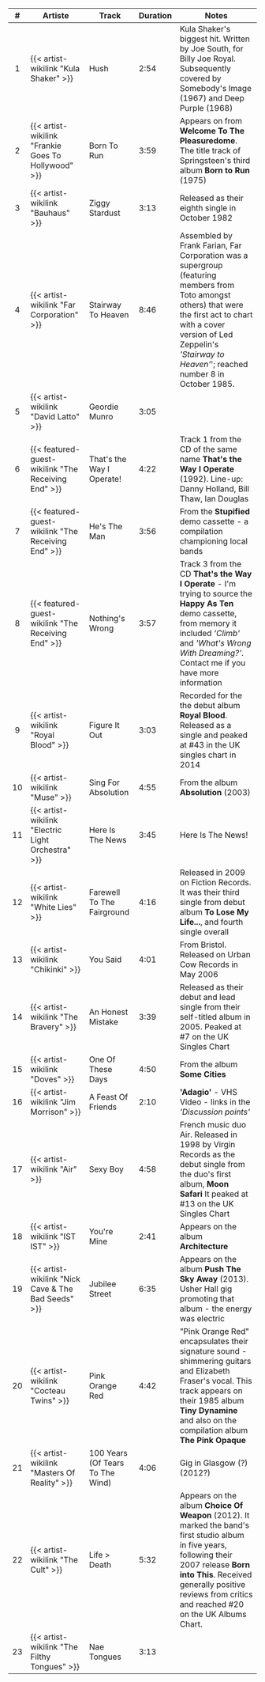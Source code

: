 | #  | Artiste                                             | Track                            | Duration | Notes                                                                                                                                                                                                                                              |
|:--:|-----------------------------------------------------|----------------------------------|----------|----------------------------------------------------------------------------------------------------------------------------------------------------------------------------------------------------------------------------------------------------|
| 1  | {{< artist-wikilink "Kula Shaker" >}}               | Hush                             | 2:54     | Kula Shaker's biggest hit. Written by Joe South, for Billy Joe Royal. Subsequently covered by Somebody's Image (1967) and Deep Purple (1968)                                                                                                       |
| 2  | {{< artist-wikilink "Frankie Goes To Hollywood" >}} | Born To Run                      | 3:59     | Appears on from **Welcome To The Pleasuredome**. The title track of Springsteen's third album **Born to Run** (1975)                                                                                                                               |
| 3  | {{< artist-wikilink "Bauhaus" >}}                   | Ziggy Stardust                   | 3:13     | Released as their eighth single in October 1982                                                                                                                                                                                                    |
| 4  | {{< artist-wikilink "Far Corporation" >}}           | Stairway To Heaven               | 8:46     | Assembled by Frank Farian, Far Corporation was a supergroup (featuring members from Toto amongst others) that were the first act to chart with a cover version of Led Zeppelin's _'Stairway to Heaven'_'; reached number 8 in October 1985.        |
| 5  | {{< artist-wikilink "David Latto" >}}               | Geordie Munro                    | 3:05     |                                                                                                                                                                                                                                                    |
| 6  | {{< featured-guest-wikilink "The Receiving End" >}} | That's the Way I Operate!        | 4:22     | Track 1 from the CD of the same name **That's the Way I Operate** (1992). Line-up: Danny Holland, Bill Thaw, Ian Douglas                                                                                                                           |
| 7  | {{< featured-guest-wikilink "The Receiving End" >}} | He's The Man                     | 3:56     | From the **Stupified** demo cassette - a compilation championing local bands                                                                                                                                                                       |
| 8  | {{< featured-guest-wikilink "The Receiving End" >}} | Nothing's Wrong                  | 3:57     | Track 3 from the CD **That's the Way I Operate** - I'm trying to source the **Happy As Ten** demo cassette, from memory it included _'Climb'_ and _'What's Wrong With Dreaming?'_. Contact me if you have more information                         |
| 9  | {{< artist-wikilink "Royal Blood" >}}               | Figure It Out                    | 3:03     | Recorded for the the debut album **Royal Blood**. Released as a single and peaked at #43 in the UK singles chart in 2014                                                                                                                           |  
| 10 | {{< artist-wikilink "Muse" >}}                      | Sing For Absolution              | 4:55     | From the album **Absolution** (2003)                                                                                                                                                                                                               |  
| 11 | {{< artist-wikilink "Electric Light Orchestra" >}}  | Here Is The News                 | 3:45     | Here Is The News!                                                                                                                                                                                                                                  |             
| 12 | {{< artist-wikilink "White Lies" >}}                | Farewell To The Fairground       | 4:16     | Released in 2009 on Fiction Records. It was their third single from debut album **To Lose My Life...**, and fourth single overall                                                                                                                  |
| 13 | {{< artist-wikilink "Chikinki" >}}                  | You Said                         | 4:01     | From Bristol. Released on Urban Cow Records in May 2006                                                                                                                                                                                            |
| 14 | {{< artist-wikilink "The Bravery" >}}               | An Honest Mistake                | 3:39     | Released as their debut and lead single from their self-titled album in 2005. Peaked at #7 on the UK Singles Chart                                                                                                                                 |
| 15 | {{< artist-wikilink "Doves" >}}                     | One Of These Days                | 4:50     | From the album **Some Cities**                                                                                                                                                                                                                     |
| 16 | {{< artist-wikilink "Jim Morrison" >}}              | A Feast Of Friends               | 2:10     | **'Adagio'** - VHS Video - links in the _'Discussion points'_                                                                                                                                                                                      |
| 17 | {{< artist-wikilink "Air" >}}                       | Sexy Boy                         | 4:58     | French music duo Air. Released in 1998 by Virgin Records as the debut single from the duo's first album, **Moon Safari** It peaked at #13 on the UK Singles Chart                                                                                  |
| 18 | {{< artist-wikilink "IST IST" >}}                   | You're Mine                      | 2:41     | Appears on the album **Architecture**                                                                                                                                                                                                              |
| 19 | {{< artist-wikilink "Nick Cave & The Bad Seeds" >}} | Jubilee Street                   | 6:35     | Appears on the album **Push The Sky Away** (2013). Usher Hall gig promoting that album - the energy was electric                                                                                                                                   |
| 20 | {{< artist-wikilink "Cocteau Twins" >}}             | Pink Orange Red                  | 4:42     | "Pink Orange Red" encapsulates their signature sound - shimmering guitars and Elizabeth Fraser's vocal. This track appears on their 1985 album **Tiny Dynamine** and also on the compilation album **The Pink Opaque**                             |
| 21 | {{< artist-wikilink "Masters Of Reality" >}}        | 100 Years (Of Tears To The Wind) | 4:06     | Gig in Glasgow (?) (2012?)                                                                                                                                                                                                                         |
| 22 | {{< artist-wikilink "The Cult" >}}                  | Life > Death                     | 5:32     | Appears on the album **Choice Of Weapon** (2012). It marked the band's first studio album in five years, following their 2007 release **Born into This**. Received generally positive reviews from critics and reached #20 on the UK Albums Chart. |
| 23 | {{< artist-wikilink "The Filthy Tongues" >}}        | Nae Tongues                      | 3:13     |                                                                                                                                                                                                                                                    |
